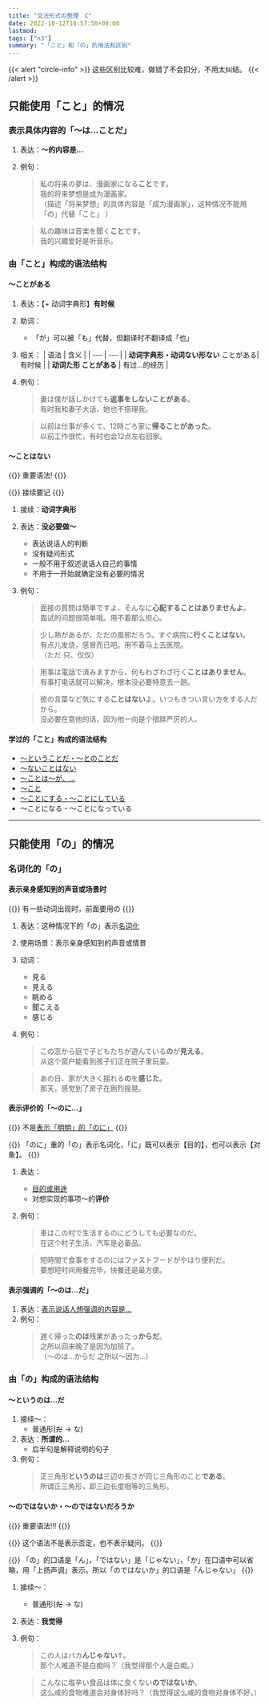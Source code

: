 ```yaml
---
title: "文法形式の整理　C"
date: 2022-10-12T16:57:58+08:00
lastmod: 
tags: ["n3"]
summary: "「こと」和「の」的用法和区别"
---
```


{{< alert "circle-info" >}}
这些区别比较难，做错了不会扣分，不用太纠结。
{{< /alert >}}

## 只能使用「こと」的情况

### 表示具体内容的「〜は...ことだ」
1. 表达：**〜的内容是...**
2. 例句：
    > 私の将来の夢は、漫画家になる**こと**です。  
    我的将来梦想是成为漫画家。  
    （描述「将来梦想」的具体内容是「成为漫画家」，这种情况不能用「の」代替「こと」 ）

    > 私の趣味は音楽を聞く**こと**です。  
    我的兴趣爱好是听音乐。


### 由「こと」构成的语法结构

#### 〜ことがある
1. 表达：【+ 动词字典形】**有时候**
2. 助词：
    - 「が」可以被「も」代替，但翻译时不翻译成「也」
3. 相关：
    | 语法 | 含义 |
    | --- | --- |
    | **动词字典形・动词ない形ない**  ことがある| 有时候 |
    | **动词た形  ことがある** | 有过...的经历 |
4. 例句：
    > 妻は僕が話しかけても**返事をしないことがある**。  
    有时我和妻子大话，她也不搭理我。

    > 以前は仕事が多くて、12時ごろ家に**帰ることがあった**。  
    以前工作很忙，有时也会12点左右回家。

#### 〜ことはない
{{<badge>}}
重要语法!
{{</badge>}}

{{<alert>}}
接续要记
{{</alert>}}
1. 接续：**动词字典形**
2. 表达：**没必要做〜**
    - 表达说话人的判断
    - 没有疑问形式
    - 一般不用于叙述说话人自己的事情
    - 不用于一开始就确定没有必要的情况
3. 例句：
    > 面接の質問は簡単ですよ、そんなに**心配することはありませんよ**。  
    面试的问题很简单哦。用不着那么担心。

    > 少し熱があるが、ただの風邪だろう。すぐ病院に**行くことはない**。  
    有点儿发烧，感冒而已吧。用不着马上去医院。  
    （ただ 只、仅仅）

    > 用事は電話で済みますから、何もわざわざ行く**ことはありません**。  
    有事打电话就可以解决，根本没必要特意去一趟。

    > 彼の言葉など気にする**ことはない**よ。いつもきつい言い方をする人だから。  
    没必要在意他的话，因为他一向是个措辞严厉的人。

#### 学过的「こと」构成的语法结构
- [〜ということだ・〜とのことだ](/n3/7/#ということだとのことだ)
- [〜ないことはない](/n3/8/#ないことはない)
- [〜ことは〜が、...](/n3/8/#1ことは2が)
- [〜こと](/n3/10/#こと)
- [〜ことにする・〜ことにしている](/n3/11/#ことにすることにしている)
- 〜ことになる・〜ことになっている

---
## 只能使用「の」的情况

### 名词化的「の」

#### 表示亲身感知到的声音或场景时

{{<alert>}}
有一些动词出现时，前面要用の
{{</alert>}}

1. 表达：这种情况下的「の」表示[名词化](/minnano/38/#名词化的の)
1. 使用场景：表示亲身感知到的声音或情景
2. 动词：
    - 見る
    - 見える
    - 眺める
    - 聞こえる
    - 感じる
3. 例句：
    > この窓から庭で子どもたちが遊んでいる**の**が**見える**。  
    从这个窗户能看到孩子们正在院子里玩耍。

    > あの日、家が大きく揺れる**の**を**感じた**。  
    那天，感觉到了房子在剧烈摇晃。

#### 表示评价的「〜のに...」

{{<alert>}}
不是[表示「明明」的「のに」](/minnano/45/#普通形だ--なのに)
{{</alert>}}

{{<alert>}}
「のに」重的「の」表示名词化，「に」既可以表示【目的】，也可以表示【对象】。
{{</alert>}}

1. 表达：
    - [目的或用途](/minnano/42/#动词字典形の名词に)
    - 对想实现的事项〜的**评价**
2. 例句：
    > 車はこの村で生活するのにどうしても必要なのだ。  
    在这个村子生活，汽车是必备品。  

    > 短時間で食事をするのにはファストフードがやはり便利だ。  
    要想短时间用餐完毕，快餐还是最方便。


#### 表示强调的「〜のは...だ」
1. 表达：[表示说话人想强调的内容是...](minnano/38/#普通形だ--なのは名词2です)
2. 例句：       
    > 遅く帰った**のは**残業があったっ**からだ**。  
    之所以回来晚了是因为加班了。  
    （～のは...からだ 之所以～因为...）

### 由「の」构成的语法结构

#### 〜というのは...だ
1. 接续〜：
    - 普通形(~~だ~~ → な)
2. 表达：**所谓的...**
    - 后半句是解释说明的句子
3. 例句：
    > 正三角形**というのは**三辺の長さが同じ三角形のこと**である**。  
    所谓正三角形，即三边长度相等的三角形。


#### 〜のではないか・〜のではないだろうか
{{<badge>}}
重要语法!!!
{{</badge>}}

{{<alert>}}
这个语法不是表示否定，也不表示疑问。
{{</alert>}}

{{<alert>}}
「の」的口语是「ん」，「ではない」是「じゃない」，「か」在口语中可以省略，用「上扬声调」表示。所以「のではないか」的口语是「んじゃない」
{{</alert>}}

1. 接续〜：
    - 普通形(~~だ~~ → な)
2. 表达：**我觉得**
3. 例句：
    > この人はバカ**んじゃない**↑。  
    那个人难道不是白痴吗？（我觉得那个人是白痴。）

    > こんなに塩辛い食品は体に良くない**のではないか**。  
    这么咸的食物难道会对身体好吗？（我觉得这么咸的食物对身体不好。）